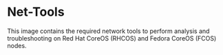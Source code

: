 # Net-Tools
This image contains the required network tools to perform analysis and troubleshooting on Red Hat CoreOS (RHCOS) and Fedora CoreOS (FCOS) nodes.